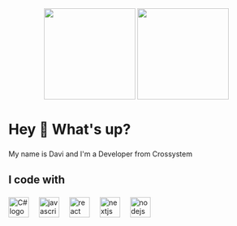<div align="center">
  <img height="180" src="https://media.tenor.com/u-lKkJ3heBkAAAAj/fnaf-fnaf-world.gif" />
  <img height="180" src="https://static.wikia.nocookie.net/pizzaria-freddy-fazbear/images/8/84/IdleFredbear.gif/revision/latest/thumbnail/width/360/height/360?cb=20160224185157&path-prefix=pt-br" />
</div>

<h1 align="left">Hey 👋 What's up?</h1>

###

<p align="left">My name is Davi and I'm a Developer from Crossystem</p>

###

<h2 align="left">I code with</h2>

###

<div align="left">
 <img src="https://www.vikingsoftware.com/wp-content/uploads/2024/02/C.png" height="40" alt="C# logo"  />
  <img width="12" />
  <img src="https://cdn.jsdelivr.net/gh/devicons/devicon/icons/javascript/javascript-original.svg" height="40" alt="javascript logo"  />
  <img width="12" />
  <img src="https://cdn.jsdelivr.net/gh/devicons/devicon/icons/react/react-original.svg" height="40" alt="react logo"  />
  <img width="12" />
  <img src="https://cdn.jsdelivr.net/gh/devicons/devicon/icons/nextjs/nextjs-original.svg" height="40" alt="nextjs logo"  />
  <img width="12" />
  <img src="https://cdn.jsdelivr.net/gh/devicons/devicon/icons/nodejs/nodejs-original.svg" height="40" alt="nodejs logo"  />
</div>
